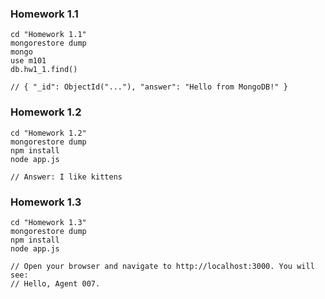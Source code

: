 ### Homework 1.1

```
cd "Homework 1.1"
mongorestore dump
mongo
use m101
db.hw1_1.find()

// { "_id": ObjectId("..."), "answer": "Hello from MongoDB!" }
```

### Homework 1.2

```
cd "Homework 1.2"
mongorestore dump
npm install
node app.js

// Answer: I like kittens
```

### Homework 1.3

```
cd "Homework 1.3"
mongorestore dump
npm install
node app.js 

// Open your browser and navigate to http://localhost:3000. You will see:
// Hello, Agent 007.
```